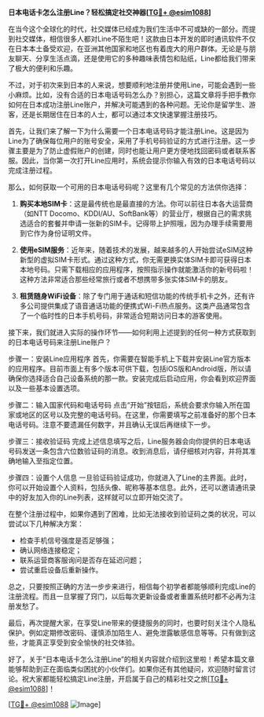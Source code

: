 **日本电话卡怎么注册Line？轻松搞定社交神器[[TG💪+ @esim1088](https://t.me/s/esim1088)]**

在当今这个全球化的时代，社交媒体已经成为我们生活中不可或缺的一部分。而提到社交媒体，相信很多人都对Line不陌生吧！这款由日本开发的即时通讯软件不仅在日本本土备受欢迎，在亚洲其他国家和地区也有着庞大的用户群体。无论是与朋友聊天、分享生活点滴，还是使用它的多种趣味表情包和贴纸，Line都给我们带来了极大的便利和乐趣。

不过，对于初次来到日本的人来说，想要顺利地注册并使用Line，可能会遇到一些小麻烦。比如，没有合适的日本电话号码怎么办？别担心，这篇文章将手把手教你如何在日本成功注册Line账户，并解决可能遇到的各种问题。无论你是留学生、游客，还是长期居住在日本的人士，都可以通过本文快速掌握注册技巧。

首先，让我们来了解一下为什么需要一个日本电话号码才能注册Line。这是因为Line为了确保每位用户的账号安全，采用了手机号码验证的方式进行注册。这一步骤主要是为了防止虚假账户的创建，同时也能让用户更方便地找回密码或者联系客服。因此，当你第一次打开Line应用时，系统会提示你输入有效的日本电话号码以完成注册过程。

那么，如何获取一个可用的日本电话号码呢？这里有几个常见的方法供你选择：

1. **购买本地SIM卡**：这是最传统也是最直接的方法。你可以前往日本各大运营商（如NTT Docomo、KDDI/AU、SoftBank等）的营业厅，根据自己的需求挑选适合的套餐并申请一张新的SIM卡。记得带上护照哦，因为办理手续需要用到它作为身份证明文件。

2. **使用eSIM服务**：近年来，随着技术的发展，越来越多的人开始尝试eSIM这种新型的虚拟SIM卡形式。通过这种方式，你无需更换实体SIM卡即可获得日本本地号码。只需下载相应的应用程序，按照指示操作就能激活你的新号码啦！这种方法非常适合那些经常旅行或者不想携带多张实体SIM卡的朋友。

3. **租赁随身WiFi设备**：除了专门用于通话和短信功能的传统手机卡之外，还有许多公司提供集成了语音通话功能的便携式Wi-Fi热点服务。这类产品通常包含了一个临时性的日本手机号码，非常适合短期访问日本的游客使用。

接下来，我们就进入实际的操作环节——如何利用上述提到的任何一种方式获取到的日本电话号码来注册Line账户？

步骤一：安装Line应用程序
首先，你需要在智能手机上下载并安装Line官方版本的应用程序。目前市面上有多个版本可供下载，包括iOS版和Android版，所以请确保你选择适合自己设备系统的那一款。安装完成后启动应用，你会看到欢迎界面以及一些基本设置选项。

步骤二：输入国家代码和电话号码
点击“开始”按钮后，系统会要求你输入所在国家或地区的区号以及完整的电话号码。在这里，你需要填写之前准备好的那个日本电话号码。注意不要遗漏任何数字，并且确认无误后再继续下一步。

步骤三：接收验证码
完成上述信息填写之后，Line服务器会向你提供的日本电话号码发送一条包含六位数验证码的消息。收到消息后，请仔细核对内容，并将其准确地输入至指定位置。

步骤四：设置个人信息
一旦验证码验证成功，你就进入了Line的主界面。此时，你可以开始设置个人资料，包括头像、昵称等基本信息。此外，还可以邀请通讯录中的好友加入你的Line列表，这样就可以立即开始交流了。

在整个注册过程中，如果你遇到了困难，比如无法接收到验证码之类的状况，可以尝试以下几种解决方案：

- 检查手机信号强度是否足够强；
- 确认网络连接稳定；
- 联系运营商客服询问是否存在延迟问题；
- 尝试重启设备后重新操作。

总之，只要按照正确的方法一步步来进行，相信每个初学者都能够顺利完成Line的注册流程。而且一旦掌握了窍门，以后每次更新设备或者重置系统时都不必再为注册发愁了。

最后，再次提醒大家，在享受Line带来的便捷服务的同时，也要时刻关注个人隐私保护。例如定期修改密码、谨慎添加陌生人、避免泄露敏感信息等等。只有做到这些，才能真正享受到安全愉快的社交体验。

好了，关于“日本电话卡怎么注册Line”的相关内容就介绍到这里啦！希望本篇文章能够帮助到正在面临类似困扰的小伙伴们。如果你还有其他疑问，欢迎随时留言讨论。祝大家都能轻松搞定Line注册，开启属于自己的精彩社交之旅[[TG💪+ @esim1088](https://t.me/s/esim1088)]！

[[TG💪+ @esim1088](https://t.me/s/esim1088) ![Image](https://i.postimg.cc/4NQfJmqS/Snipaste-2025-05-13-00-14-12.png)]